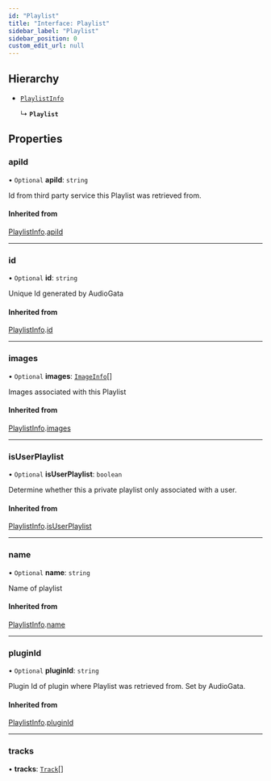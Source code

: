 ```yaml
---
id: "Playlist"
title: "Interface: Playlist"
sidebar_label: "Playlist"
sidebar_position: 0
custom_edit_url: null
---
```


## Hierarchy

- [`PlaylistInfo`](PlaylistInfo.md)

  ↳ **`Playlist`**

## Properties

### apiId

• `Optional` **apiId**: `string`

Id from third party service this Playlist was retrieved from.

#### Inherited from

[PlaylistInfo](PlaylistInfo.md).[apiId](PlaylistInfo.md#apiid)

___

### id

• `Optional` **id**: `string`

Unique Id generated by AudioGata

#### Inherited from

[PlaylistInfo](PlaylistInfo.md).[id](PlaylistInfo.md#id)

___

### images

• `Optional` **images**: [`ImageInfo`](ImageInfo.md)[]

Images associated with this Playlist

#### Inherited from

[PlaylistInfo](PlaylistInfo.md).[images](PlaylistInfo.md#images)

___

### isUserPlaylist

• `Optional` **isUserPlaylist**: `boolean`

Determine whether this a private playlist only associated with a user.

#### Inherited from

[PlaylistInfo](PlaylistInfo.md).[isUserPlaylist](PlaylistInfo.md#isuserplaylist)

___

### name

• `Optional` **name**: `string`

Name of playlist

#### Inherited from

[PlaylistInfo](PlaylistInfo.md).[name](PlaylistInfo.md#name)

___

### pluginId

• `Optional` **pluginId**: `string`

Plugin Id of plugin where Playlist was retrieved from. Set by AudioGata.

#### Inherited from

[PlaylistInfo](PlaylistInfo.md).[pluginId](PlaylistInfo.md#pluginid)

___

### tracks

• **tracks**: [`Track`](Track.md)[]
